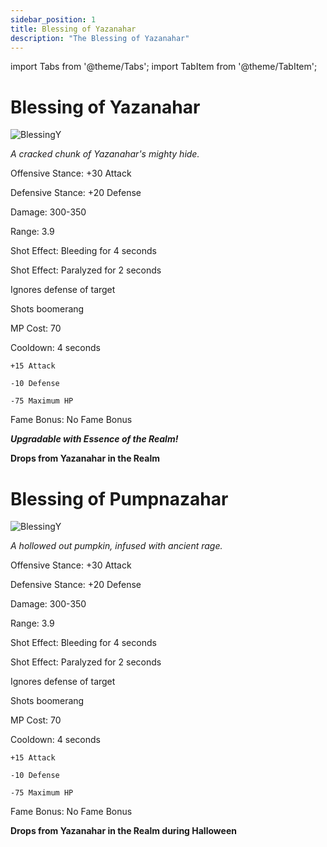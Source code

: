 ```yaml
---
sidebar_position: 1
title: Blessing of Yazanahar
description: "The Blessing of Yazanahar"
---
```


import Tabs from '@theme/Tabs';
import TabItem from '@theme/TabItem';

<Tabs>
  <TabItem value="Blessing of Yazanhar" label="Blessing oF Yazanahar" default>

# Blessing of Yazanahar

![BlessingY](https://vwiki.valorserver.com/api/item/picture/blessing%20of%20yazanahar)

<i>A cracked chunk of Yazanahar's mighty hide.</i>

Offensive Stance: +30 Attack

Defensive Stance: +20 Defense

Damage: 300-350

Range: 3.9

Shot Effect: Bleeding for 4 seconds

Shot Effect: Paralyzed for 2 seconds

Ignores defense of target

Shots boomerang

MP Cost: 70

Cooldown: 4 seconds

    +15 Attack
    
    -10 Defense
    
    -75 Maximum HP
    
Fame Bonus: No Fame Bonus

***Upgradable with Essence of the Realm!***

**Drops from Yazanahar in the Realm**

  </TabItem>
  <TabItem value="Air" label="Air">

# Blessing of Pumpnazahar

![BlessingY](https://vwiki.valorserver.com/api/item/picture/blessing%20of%20yazanahar)

<i>A hollowed out pumpkin, infused with ancient rage.</i>

Offensive Stance: +30 Attack

Defensive Stance: +20 Defense

Damage: 300-350

Range: 3.9

Shot Effect: Bleeding for 4 seconds

Shot Effect: Paralyzed for 2 seconds

Ignores defense of target

Shots boomerang

MP Cost: 70

Cooldown: 4 seconds

    +15 Attack
    
    -10 Defense
    
    -75 Maximum HP
    
Fame Bonus: No Fame Bonus

**Drops from Yazanahar in the Realm during Halloween**

  </TabItem>
</Tabs>
